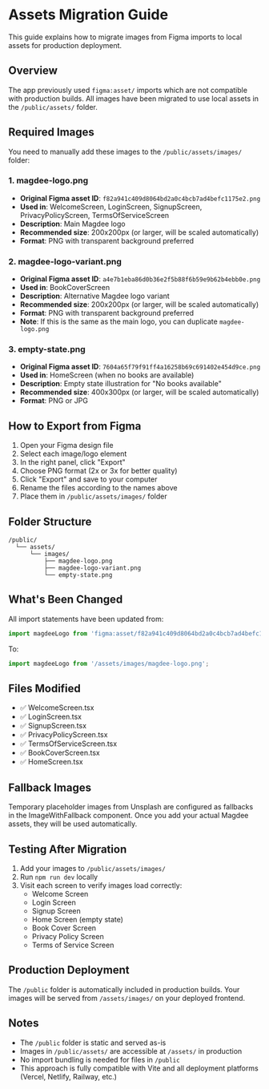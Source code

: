 # Assets Migration Guide

This guide explains how to migrate images from Figma imports to local assets for production deployment.

## Overview

The app previously used `figma:asset/` imports which are not compatible with production builds. All images have been migrated to use local assets in the `/public/assets/` folder.

## Required Images

You need to manually add these images to the `/public/assets/images/` folder:

### 1. **magdee-logo.png**
- **Original Figma asset ID**: `f82a941c409d8064bd2a0c4bcb7ad4befc1175e2.png`
- **Used in**: WelcomeScreen, LoginScreen, SignupScreen, PrivacyPolicyScreen, TermsOfServiceScreen
- **Description**: Main Magdee logo
- **Recommended size**: 200x200px (or larger, will be scaled automatically)
- **Format**: PNG with transparent background preferred

### 2. **magdee-logo-variant.png**
- **Original Figma asset ID**: `a4e7b1eba86d0b36e2f5b88f6b59e9b62b4ebb0e.png`
- **Used in**: BookCoverScreen
- **Description**: Alternative Magdee logo variant
- **Recommended size**: 200x200px (or larger, will be scaled automatically)
- **Format**: PNG with transparent background preferred
- **Note**: If this is the same as the main logo, you can duplicate `magdee-logo.png`

### 3. **empty-state.png**
- **Original Figma asset ID**: `7604a65f79f91ff4a16258b69c691402e454d9ce.png`
- **Used in**: HomeScreen (when no books are available)
- **Description**: Empty state illustration for "No books available"
- **Recommended size**: 400x300px (or larger, will be scaled automatically)
- **Format**: PNG or JPG

## How to Export from Figma

1. Open your Figma design file
2. Select each image/logo element
3. In the right panel, click "Export"
4. Choose PNG format (2x or 3x for better quality)
5. Click "Export" and save to your computer
6. Rename the files according to the names above
7. Place them in `/public/assets/images/` folder

## Folder Structure

```
/public/
  └── assets/
      └── images/
          ├── magdee-logo.png
          ├── magdee-logo-variant.png
          └── empty-state.png
```

## What's Been Changed

All import statements have been updated from:
```typescript
import magdeeLogo from 'figma:asset/f82a941c409d8064bd2a0c4bcb7ad4befc1175e2.png';
```

To:
```typescript
import magdeeLogo from '/assets/images/magdee-logo.png';
```

## Files Modified

- ✅ WelcomeScreen.tsx
- ✅ LoginScreen.tsx
- ✅ SignupScreen.tsx
- ✅ PrivacyPolicyScreen.tsx
- ✅ TermsOfServiceScreen.tsx
- ✅ BookCoverScreen.tsx
- ✅ HomeScreen.tsx

## Fallback Images

Temporary placeholder images from Unsplash are configured as fallbacks in the ImageWithFallback component. Once you add your actual Magdee assets, they will be used automatically.

## Testing After Migration

1. Add your images to `/public/assets/images/`
2. Run `npm run dev` locally
3. Visit each screen to verify images load correctly:
   - Welcome Screen
   - Login Screen
   - Signup Screen
   - Home Screen (empty state)
   - Book Cover Screen
   - Privacy Policy Screen
   - Terms of Service Screen

## Production Deployment

The `/public` folder is automatically included in production builds. Your images will be served from `/assets/images/` on your deployed frontend.

## Notes

- The `/public` folder is static and served as-is
- Images in `/public/assets/` are accessible at `/assets/` in production
- No import bundling is needed for files in `/public`
- This approach is fully compatible with Vite and all deployment platforms (Vercel, Netlify, Railway, etc.)
